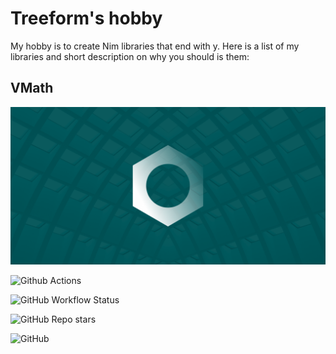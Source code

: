 # Treeform's hobby

My hobby is to create Nim libraries that end with y. Here is a list of my libraries and short description on why you should is them:

## VMath

<img src="https://github.com/treeform/vmath/blob/master/docs/banner.png">

![Github Actions](https://github.com/treeform/vmath/workflows/Github%20Actions/badge.svg)

![GitHub Workflow Status](https://img.shields.io/github/actions/workflow/status/treeform/vmath/Github%20Actions?style=for-the-badge)

![GitHub Repo stars](https://img.shields.io/github/stars/treeform/vmath?style=for-the-badge)

![GitHub](https://img.shields.io/github/license/treeform/vmath?style=for-the-badge)
